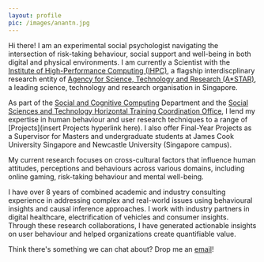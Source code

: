 ```yaml
---
layout: profile
pic: /images/anantn.jpg
---
```


Hi there! I am an experimental social psychologist navigating the intersection of risk-taking behaviour, social support and well-being in both digital and physical environments. I am currently a Scientist with the [Institute of High-Performance Computing (IHPC)](https://www.a-star.edu.sg/ihpc), a flagship interdiscplinary research entity of [Agency for Science, Technology and Research (A*STAR)](https://www.a-star.edu.sg/), a leading science, technology and research organisation in Singapore.  

As part of the [Social and Cognitive Computing](https://www.a-star.edu.sg/ihpc/ihpc-research-capabilities/social-cognitive-computing) Department and the [Social Sciences and Technology Horizontal Training Coordination Office](https://www.a-star.edu.sg/htco/sst), I lend my expertise in human behaviour and user research techniques to a range of [Projects](insert Projects hyperlink here). I also offer Final-Year Projects as a Supervisor for Masters and undergraduate students at James Cook University Singapore and Newcastle University (Singapore campus). 

My current research focuses on cross-cultural factors that influence human attitudes, perceptions and behaviours across various domains, including online gaming, risk-taking behaviour and mental well-being. 

I have over 8 years of combined academic and industry consulting experience in addressing complex and real-world issues using behavioural insights and causal inference approaches. I work with industry partners in digital healthcare, electrification of vehicles and consumer insights. Through these research collaborations, I have generated actionable insights on user behaviour and helped organizations create quantifiable value. 
 

Think there's something we can chat about? Drop me an [email](mailto:nandini.anant@gmail.com)!


 


